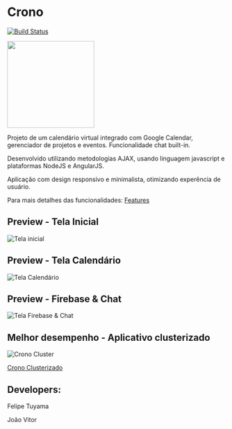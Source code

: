 # Crono
[![Build Status](https://travis-ci.org/ftuyama/Crono.svg?branch=master)](https://travis-ci.org/ftuyama/Crono)

<img src="https://github.com/ftuyama/Crono/blob/master/web/public/img/fancy.png" height="200" />

Projeto de um calendário virtual integrado com Google Calendar, gerenciador de projetos e eventos. Funcionalidade chat built-in.

Desenvolvido utilizando metodologias AJAX, usando linguagem javascript e plataformas NodeJS e AngularJS.

Aplicação com design responsivo e minimalista, otimizando experência de usuário.

Para mais detalhes das funcionalidades: [Features](FEATURES.md)  

## Preview - Tela Inicial

![Tela inicial](https://github.com/ftuyama/Crono/blob/master/web/public/img/background/1.jpg)

## Preview - Tela Calendário

![Tela Calendário](https://github.com/ftuyama/Crono/blob/master/web/public/img/tab.jpg)

## Preview - Firebase & Chat

![Tela Firebase & Chat](https://github.com/ftuyama/Crono/blob/master/web/public/img/promo.jpg)

## Melhor desempenho - Aplicativo clusterizado

![Crono Cluster](https://github.com/ftuyama/Crono/blob/master/web/public/img/cluster.PNG)

[Crono Clusterizado](http://cronox.herokuapp.com/)  

## Developers:

Felipe Tuyama

João Vitor
